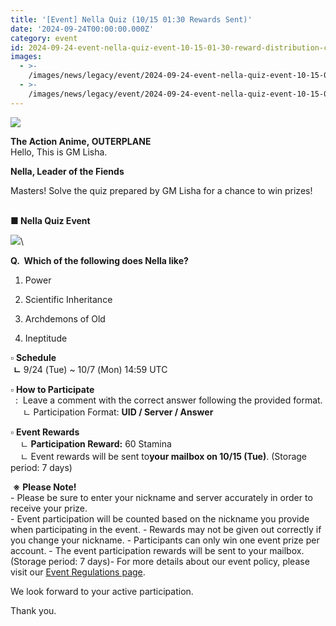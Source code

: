 ```yaml
---
title: '[Event] Nella Quiz (10/15 01:30 Rewards Sent)'
date: '2024-09-24T00:00:00.000Z'
category: event
id: 2024-09-24-event-nella-quiz-event-10-15-01-30-reward-distribution-completed
images:
  - >-
    /images/news/legacy/event/2024-09-24-event-nella-quiz-event-10-15-01-30-reward-distribution-completed/ac82495e1b1c48e18b23ac4d68196255.webp
  - >-
    /images/news/legacy/event/2024-09-24-event-nella-quiz-event-10-15-01-30-reward-distribution-completed/c13d2577e51e443ba6fa8a24c46b7ae9.webp
---
```


![](/images/news/legacy/event/2024-09-24-event-nella-quiz-event-10-15-01-30-reward-distribution-completed/ac82495e1b1c48e18b23ac4d68196255.webp)  
  

**The Action Anime, OUTERPLANE**  
Hello, This is GM Lisha.  

**Nella, Leader of the Fiends**

Masters! Solve the quiz prepared by GM Lisha for a chance to win prizes!  
 

  
**■ Nella Quiz Event**

![](/images/news/legacy/event/2024-09-24-event-nella-quiz-event-10-15-01-30-reward-distribution-completed/c13d2577e51e443ba6fa8a24c46b7ae9.webp)\\

**Q.  Which of the following does Nella like?** 

1) Power

2) Scientific Inheritance

3) Archdemons of Old

4) Ineptitude

  
**▫︎** **Schedule**  
 **ㄴ** 9/24 (Tue) ~ 10/7 (Mon) 14:59 UTC  
  
**▫︎** **How to Participate**  
  :  Leave a comment with the correct answer following the provided format.  
     ㄴ Participation Format: **UID / Server / Answer**  
  
**▫︎** **Event Rewards**  
    ㄴ **Participation Reward:** 60 Stamina  
    ㄴ Event rewards will be sent to**your mailbox on 10/15 (Tue)**. (Storage period: 7 days)

  
 **※** **Please Note!**  
\- Please be sure to enter your nickname and server accurately in order to receive your prize.  
\- Event participation will be counted based on the nickname you provide when participating in the event. - Rewards may not be given out correctly if you change your nickname. - Participants can only win one event prize per account. - The event participation rewards will be sent to your mailbox. (Storage period: 7 days)- For more details about our event policy, please visit our [Event Regulations page](https://www.smilegatemegaport.com/terms/index?gameType=MOBILE&termsType=8&langCode=en).

  
We look forward to your active participation.

Thank you.
